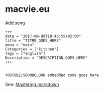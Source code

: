 # macvie.eu



[Add song](https://github.com/macvie/macvie/new/master/content/post)

```
+++
date = "2017-mm-ddT18:46:55+02:00"
title = "TITRE_GOES_HERE"
menu = "main"
Categories = ["kitchen"]
Tags = ["english"]
Description = "DESCRIPTION_GOES_HERE"
+++


YOUTUBE/SOUNDCLOUD embedded code goes here

```

See: [Mastering markdown](https://guides.github.com/features/mastering-markdown)